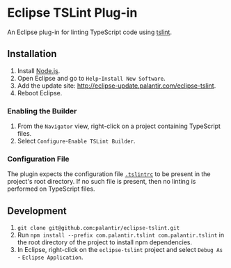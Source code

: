 # Eclipse TSLint Plug-in

An Eclipse plug-in for linting TypeScript code using [tslint](https://github.com/palantir/tslint).

## Installation

1. Install [Node.js](http://nodejs.org/).
2. Open Eclipse and go to `Help`-`Install New Software`.
3. Add the update site: http://eclipse-update.palantir.com/eclipse-tslint.
4. Reboot Eclipse.

### Enabling the Builder

1. From the `Navigator` view, right-click on a project containing TypeScript files.
2. Select `Configure`-`Enable TSLint Builder`.

### Configuration File

The plugin expects the configuration file [`.tslintrc`](https://github.com/palantir/tslint) to be present in the project's root directory. If no such file is present, then no linting is performed on TypeScript files.

## Development

1. `git clone git@github.com:palantir/eclipse-tslint.git`
2. Run `npm install --prefix com.palantir.tslint com.palantir.tslint` in the root directory of the project to install npm dependencies.
3. In Eclipse, right-click on the `eclipse-tslint` project and select `Debug As` - `Eclipse Application`.
